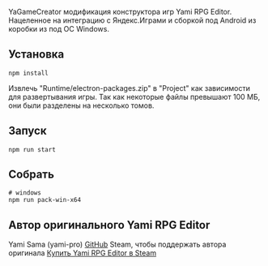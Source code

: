 YaGameCreator модификация конструктора игр Yami RPG Editor. Нацеленное на интеграцию с Яндекс.Играми и сборкой под Android из коробки из под ОС Windows.

## Установка 
```shell
npm install
```

Извлечь "Runtime/electron-packages.zip" в "Project" как зависимости для развертывания игры.
Так как некоторые файлы превышают 100 МБ, они были разделены на несколько томов.

## Запуск 
```shell
npm run start
```

## Собрать
```shell
# windows
npm run pack-win-x64
```

## Автор оригинального Yami RPG Editor
Yami Sama (yami-pro)
[GitHub](https://github.com/yami-pro)
Steam, чтобы поддержать автора оригинала
[Купить Yami RPG Editor в Steam](https://store.steampowered.com/app/1964480/Yami_RPG_Editor/)